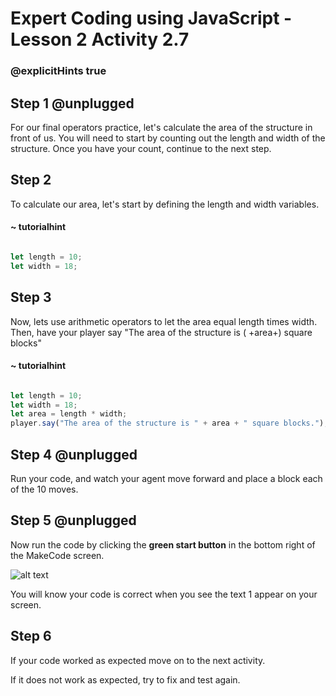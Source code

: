 # Expert Coding using JavaScript - Lesson 2 Activity 2.7


### @explicitHints true

  

## Step 1 @unplugged

For our final operators practice, let's calculate the area of the structure in front of us. You will need to start by counting out the length and width of the structure. Once you have your count, continue to the next step.
 

## Step 2

To calculate our area, let's start by defining the length and width variables.

#### ~ tutorialhint

  

```javascript

let length = 10;
let width = 18;

```

  

## Step 3

Now, lets use arithmetic operators to let the area equal length times width. Then, have your player say "The area of the structure is ( +area+) square blocks"

#### ~ tutorialhint

  

```javascript

let length = 10;
let width = 18;
let area = length * width;
player.say("The area of the structure is " + area + " square blocks.");

```


## Step 4 @unplugged

Run your code, and watch your agent move forward and place a block each of the 10 moves. 

  


## Step 5 @unplugged

Now run the code by clicking the **green start button** in the bottom right of the MakeCode screen.

  

![alt text](https://expertjs.codingcredentials.com/Lesson1/1.1/1.JPG?raw=true  "Start")

  

You will know your code is correct when you see the text 1 appear on your screen.

  
  
  

## Step 6

If your code worked as expected move on to the next activity.

  

If it does not work as expected, try to fix and test again.

